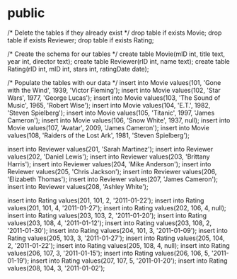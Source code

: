 public
======
/* Delete the tables if they already exist */
drop table if exists Movie;
drop table if exists Reviewer;
drop table if exists Rating;

/* Create the schema for our tables */
create table Movie(mID int, title text, year int, director text);
create table Reviewer(rID int, name text);
create table Rating(rID int, mID int, stars int, ratingDate date);

/* Populate the tables with our data */
insert into Movie values(101, 'Gone with the Wind', 1939, 'Victor Fleming');
insert into Movie values(102, 'Star Wars', 1977, 'George Lucas');
insert into Movie values(103, 'The Sound of Music', 1965, 'Robert Wise');
insert into Movie values(104, 'E.T.', 1982, 'Steven Spielberg');
insert into Movie values(105, 'Titanic', 1997, 'James Cameron');
insert into Movie values(106, 'Snow White', 1937, null);
insert into Movie values(107, 'Avatar', 2009, 'James Cameron');
insert into Movie values(108, 'Raiders of the Lost Ark', 1981, 'Steven Spielberg');

insert into Reviewer values(201, 'Sarah Martinez');
insert into Reviewer values(202, 'Daniel Lewis');
insert into Reviewer values(203, 'Brittany Harris');
insert into Reviewer values(204, 'Mike Anderson');
insert into Reviewer values(205, 'Chris Jackson');
insert into Reviewer values(206, 'Elizabeth Thomas');
insert into Reviewer values(207, 'James Cameron');
insert into Reviewer values(208, 'Ashley White');

insert into Rating values(201, 101, 2, '2011-01-22');
insert into Rating values(201, 101, 4, '2011-01-27');
insert into Rating values(202, 106, 4, null);
insert into Rating values(203, 103, 2, '2011-01-20');
insert into Rating values(203, 108, 4, '2011-01-12');
insert into Rating values(203, 108, 2, '2011-01-30');
insert into Rating values(204, 101, 3, '2011-01-09');
insert into Rating values(205, 103, 3, '2011-01-27');
insert into Rating values(205, 104, 2, '2011-01-22');
insert into Rating values(205, 108, 4, null);
insert into Rating values(206, 107, 3, '2011-01-15');
insert into Rating values(206, 106, 5, '2011-01-19');
insert into Rating values(207, 107, 5, '2011-01-20');
insert into Rating values(208, 104, 3, '2011-01-02');


